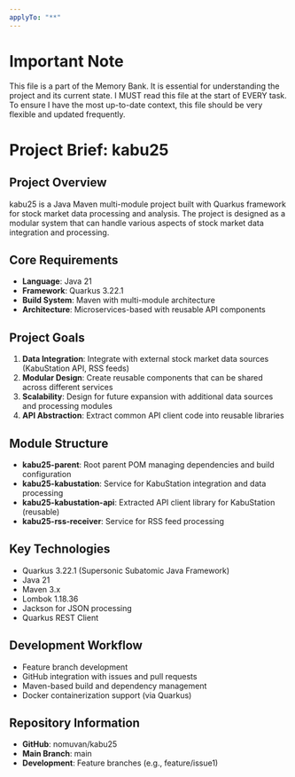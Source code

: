 ```yaml
---
applyTo: "**"
---
```

# Important Note
This file is a part of the Memory Bank. It is essential for understanding the project and its current state. I MUST read this file at the start of EVERY task.
To ensure I have the most up-to-date context, this file should be very flexible and updated frequently.

# Project Brief: kabu25

## Project Overview
kabu25 is a Java Maven multi-module project built with Quarkus framework for stock market data processing and analysis. The project is designed as a modular system that can handle various aspects of stock market data integration and processing.

## Core Requirements
- **Language**: Java 21
- **Framework**: Quarkus 3.22.1
- **Build System**: Maven with multi-module architecture
- **Architecture**: Microservices-based with reusable API components

## Project Goals
1. **Data Integration**: Integrate with external stock market data sources (KabuStation API, RSS feeds)
2. **Modular Design**: Create reusable components that can be shared across different services
3. **Scalability**: Design for future expansion with additional data sources and processing modules
4. **API Abstraction**: Extract common API client code into reusable libraries

## Module Structure
- **kabu25-parent**: Root parent POM managing dependencies and build configuration
- **kabu25-kabustation**: Service for KabuStation integration and data processing
- **kabu25-kabustation-api**: Extracted API client library for KabuStation (reusable)
- **kabu25-rss-receiver**: Service for RSS feed processing

## Key Technologies
- Quarkus 3.22.1 (Supersonic Subatomic Java Framework)
- Java 21
- Maven 3.x
- Lombok 1.18.36
- Jackson for JSON processing
- Quarkus REST Client

## Development Workflow
- Feature branch development
- GitHub integration with issues and pull requests
- Maven-based build and dependency management
- Docker containerization support (via Quarkus)

## Repository Information
- **GitHub**: nomuvan/kabu25
- **Main Branch**: main
- **Development**: Feature branches (e.g., feature/issue1)

